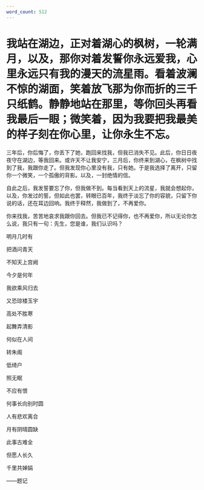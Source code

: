 ```yaml
---
word_count: 512
---
```


# 我站在湖边，正对着湖心的枫树，一轮满月，以及，那你对着发誓你永远爱我，心里永远只有我的漫天的流星雨。看着波澜不惊的湖面，笑着放飞那为你而折的三千只纸鹤。静静地站在那里，等你回头再看我最后一眼；微笑着，因为我要把我最美的样子刻在你心里，让你永生不忘。

三年后，你后悔了，你丢下了她，跑回来找我，但我已消失不见。此后，你日日夜夜守在湖边，等我回来。或许天不让我安宁，三月后，你终来到湖心，在枫树中找到了我，我跟你走了。但我发现你心里没有我，只有她。于是我选择了离开，只留你一个微笑，一个孤傲的背影。以及，一封绝情的信。

自此之后，我发誓要忘了你，但我做不到。每当看到天上的流星，我就会想起你，以及，你发过的誓。但如此也罢，转眼已百年，我终于淡忘了你的容貌，只留下你说的话，还在耳边回响。我终于释然，我做到了，不再爱你。

你来找我，苦苦地哀求我跟你回去。但我已不记得你，也不再爱你，所以无论你怎么说，我只有一句：先生，您是谁，我们认识吗？

明月几时有

把酒问青天

不知天上宫阙

今夕是何年

我欲乘风归去

又恐琼楼玉宇

高处不胜寒

起舞弄清影

何似在人间

转朱阁

低绮户

照无眠

不应有恨

何事长向别时圆

人有悲欢离合

月有阴晴圆缺

此事古难全

但愿人长久

千里共婵娟

——题记
